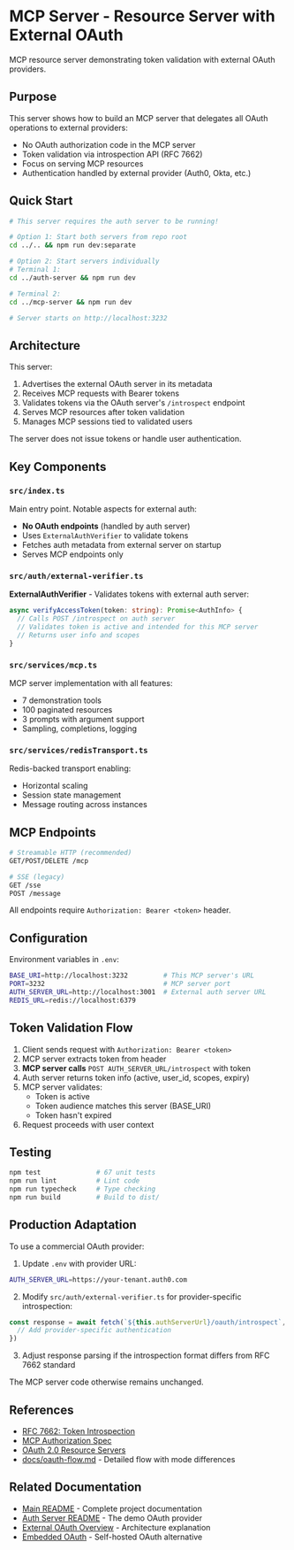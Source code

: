 # MCP Server - Resource Server with External OAuth

MCP resource server demonstrating token validation with external OAuth providers.

## Purpose

This server shows how to build an MCP server that delegates all OAuth operations to external providers:
- No OAuth authorization code in the MCP server
- Token validation via introspection API (RFC 7662)
- Focus on serving MCP resources
- Authentication handled by external provider (Auth0, Okta, etc.)

## Quick Start

```bash
# This server requires the auth server to be running!

# Option 1: Start both servers from repo root
cd ../.. && npm run dev:separate

# Option 2: Start servers individually
# Terminal 1:
cd ../auth-server && npm run dev

# Terminal 2:
cd ../mcp-server && npm run dev

# Server starts on http://localhost:3232
```

## Architecture

This server:
1. Advertises the external OAuth server in its metadata
2. Receives MCP requests with Bearer tokens
3. Validates tokens via the OAuth server's `/introspect` endpoint
4. Serves MCP resources after token validation
5. Manages MCP sessions tied to validated users

The server does not issue tokens or handle user authentication.

## Key Components

### `src/index.ts`
Main entry point. Notable aspects for external auth:
- **No OAuth endpoints** (handled by auth server)
- Uses `ExternalAuthVerifier` to validate tokens
- Fetches auth metadata from external server on startup
- Serves MCP endpoints only

### `src/auth/external-verifier.ts`
**ExternalAuthVerifier** - Validates tokens with external auth server:
```typescript
async verifyAccessToken(token: string): Promise<AuthInfo> {
  // Calls POST /introspect on auth server
  // Validates token is active and intended for this MCP server
  // Returns user info and scopes
}
```

### `src/services/mcp.ts`
MCP server implementation with all features:
- 7 demonstration tools
- 100 paginated resources
- 3 prompts with argument support
- Sampling, completions, logging

### `src/services/redisTransport.ts`
Redis-backed transport enabling:
- Horizontal scaling
- Session state management
- Message routing across instances

## MCP Endpoints

```bash
# Streamable HTTP (recommended)
GET/POST/DELETE /mcp

# SSE (legacy)
GET /sse
POST /message
```

All endpoints require `Authorization: Bearer <token>` header.

## Configuration

Environment variables in `.env`:
```bash
BASE_URI=http://localhost:3232         # This MCP server's URL
PORT=3232                              # MCP server port
AUTH_SERVER_URL=http://localhost:3001  # External auth server URL
REDIS_URL=redis://localhost:6379
```

## Token Validation Flow

1. Client sends request with `Authorization: Bearer <token>`
2. MCP server extracts token from header
3. **MCP server calls** `POST AUTH_SERVER_URL/introspect` with token
4. Auth server returns token info (active, user_id, scopes, expiry)
5. MCP server validates:
   - Token is active
   - Token audience matches this server (BASE_URI)
   - Token hasn't expired
6. Request proceeds with user context

## Testing

```bash
npm test              # 67 unit tests
npm run lint          # Lint code
npm run typecheck     # Type checking
npm run build         # Build to dist/
```

## Production Adaptation

To use a commercial OAuth provider:

1. Update `.env` with provider URL:
```bash
AUTH_SERVER_URL=https://your-tenant.auth0.com
```

2. Modify `src/auth/external-verifier.ts` for provider-specific introspection:
```typescript
const response = await fetch(`${this.authServerUrl}/oauth/introspect`, {
  // Add provider-specific authentication
})
```

3. Adjust response parsing if the introspection format differs from RFC 7662 standard

The MCP server code otherwise remains unchanged.

## References

- [RFC 7662: Token Introspection](https://datatracker.ietf.org/doc/html/rfc7662)
- [MCP Authorization Spec](https://modelcontextprotocol.io/specification/2025-06-18/basic/authorization)
- [OAuth 2.0 Resource Servers](https://www.oauth.com/oauth2-servers/the-resource-server/)
- [docs/oauth-flow.md](../../docs/oauth-flow.md) - Detailed flow with mode differences

## Related Documentation

- [Main README](../../README.md) - Complete project documentation
- [Auth Server README](../auth-server/README.md) - The demo OAuth provider
- [External OAuth Overview](../README.md) - Architecture explanation
- [Embedded OAuth](../../embedded-oauth/README.md) - Self-hosted OAuth alternative
